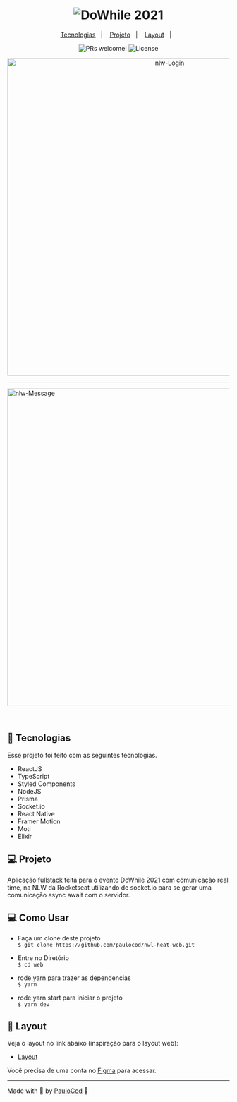 <h1 align="center">
    <img alt="DoWhile 2021" title="DoWhile 2021" src="https://user-images.githubusercontent.com/67246528/138088560-ad0dfd1c-1dbb-447f-9642-a8f3008695a8.png" />
</h1>


<p align="center">
  <a href="#-tecnologias">Tecnologias</a>&nbsp;&nbsp;&nbsp;|&nbsp;&nbsp;&nbsp;
  <a href="#-projeto">Projeto</a>&nbsp;&nbsp;&nbsp;|&nbsp;&nbsp;&nbsp;
  <a href="#-layout">Layout</a>&nbsp;&nbsp;&nbsp;|&nbsp;&nbsp;&nbsp;
</p>

<p align="center">
 <img src="https://img.shields.io/static/v1?label=PRs&message=welcome&color=49AA26&labelColor=000000" alt="PRs welcome!" />

  <img alt="License" src="https://img.shields.io/static/v1?label=license&message=MIT&color=49AA26&labelColor=000000">
</p>

<p  align="center">
  <img alt="nlw-Login" src="https://user-images.githubusercontent.com/53629713/150217182-11f54452-cc21-4366-9c67-17c68680f32a.png" width="720px"/>
<hr>
  <img alt="nlw-Message" src="https://user-images.githubusercontent.com/53629713/150217331-e8a110a2-2baa-4a10-b0ce-62b1ff0298cb.png" width="720px"/>
</p>


<br>


## 🚀 Tecnologias

Esse projeto foi feito com as seguintes tecnologias.

- ReactJS
- TypeScript
- Styled Components
- NodeJS
- Prisma
- Socket.io
- React Native
- Framer Motion
- Moti
- Elixir



## 💻 Projeto

Aplicação fullstack feita para o evento DoWhile 2021 com comunicação real time, na NLW da Rocketseat utilizando de socket.io para se gerar uma comunicação async await com o servidor.


## 💻 Como Usar

* Faça um clone deste projeto <br>
`$ git clone https://github.com/paulocod/nwl-heat-web.git`

* Entre no Diretório <br>
`$ cd web`

* rode yarn para trazer as dependencias <br>
`$ yarn`

* rode yarn start para iniciar o projeto <br>
`$ yarn dev`



## 🔖 Layout

Veja o layout no link abaixo (inspiração para o layout web):

- [Layout](https://www.figma.com/community/file/1031699316177416916)

Você precisa de uma conta no [Figma](http://figma.com/) para acessar.

---

Made with 💜 by [PauloCod](https://www.github.com/paulocod) 👋
